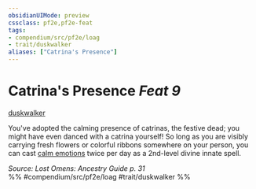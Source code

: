 ```yaml
---
obsidianUIMode: preview
cssclass: pf2e,pf2e-feat
tags:
- compendium/src/pf2e/loag
- trait/duskwalker
aliases: ["Catrina's Presence"]
---
```

# Catrina's Presence  *Feat 9*  
[duskwalker](/rules/traits/duskwalker-apg.md)  


You've adopted the calming presence of catrinas, the festive dead; you might have even danced with a catrina yourself! So long as you are visibly carrying fresh flowers or colorful ribbons somewhere on your person, you can cast [calm emotions](/compendium/spells/calm-emotions.md) twice per day as a 2nd-level divine innate spell.

*Source: Lost Omens: Ancestry Guide p. 31*  
%% #compendium/src/pf2e/loag #trait/duskwalker %%